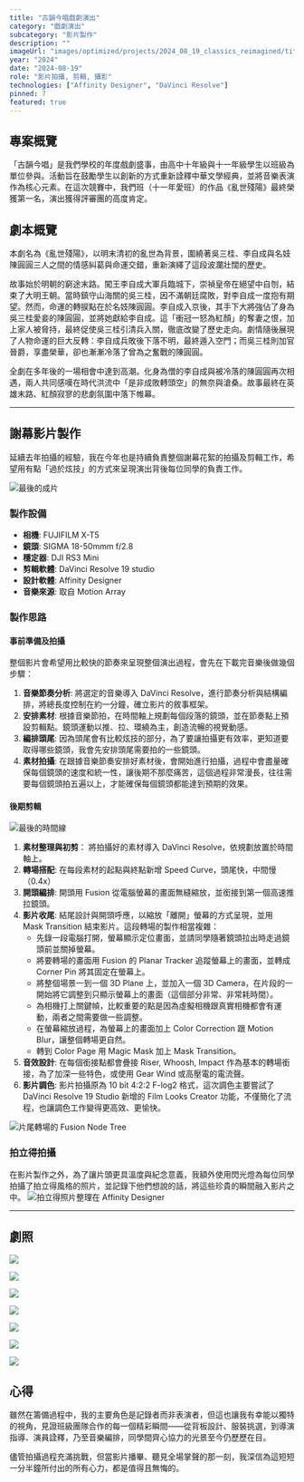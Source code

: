```yaml
---
title: "古韻今唱戲劇演出"
category: "戲劇演出"
subcategory: "影片製作"
description: ""
imageUrl: "images/optimized/projects/2024_08_19_classics_reimagined/titlecard.webp"
year: "2024"
date: "2024-08-19"
role: "影片拍攝, 剪輯, 攝影"
technologies: ["Affinity Designer", "DaVinci Resolve"]
pinned: 7
featured: true
---
```


## 專案概覽
「古韻今唱」是我們學校的年度戲劇盛事，由高中十年級與十一年級學生以班級為單位參與。活動旨在鼓勵學生以創新的方式重新詮釋中華文學經典，並將音樂表演作為核心元素。在這次競賽中，我們班（十一年愛班）的作品《亂世殘陽》最終榮獲第一名，演出獲得評審團的高度肯定。

## 劇本概覽

本劇名為《亂世殘陽》，以明末清初的亂世為背景，圍繞著吳三桂、李自成與名妓陳圓圓三人之間的情感糾葛與命運交錯，重新演繹了這段波瀾壯闊的歷史。

故事始於明朝的窮途末路。闖王李自成大軍兵臨城下，崇禎皇帝在絕望中自刎，結束了大明王朝。當時鎮守山海關的吳三桂，因不滿朝廷腐敗，對李自成一度抱有期望。然而，命運的轉捩點在於名妓陳圓圓。李自成入京後，其手下大將強佔了身為吳三桂愛妾的陳圓圓，並將她獻給李自成。這「衝冠一怒為紅顏」的奪妻之恨，加上家人被脅持，最終促使吳三桂引清兵入關，徹底改變了歷史走向。劇情隨後展現了人物命運的巨大反轉：李自成兵敗後下落不明，最終遁入空門；而吳三桂則加官晉爵，享盡榮華，卻也漸漸冷落了曾為之奮戰的陳圓圓。

全劇在多年後的一場相會中達到高潮。化身為僧的李自成與被冷落的陳圓圓再次相遇，兩人共同感嘆在時代洪流中「是非成敗轉頭空」的無奈與滄桑。故事最終在英雄末路、紅顏寂寥的悲劇氛圍中落下帷幕。

---
## 謝幕影片製作
延續去年拍攝的經驗，我在今年也是持續負責整個謝幕花絮的拍攝及剪輯工作，希望用有點「過於炫技」的方式來呈現演出背後每位同學的負責工作。

![最後的成片](https://drive.google.com/file/d/1aGQ9TryQcT7zw273gwb_uJrxAr64fmaa/view?usp=sharing)

### 製作設備
- **相機**: FUJIFILM X-T5
- **鏡頭**: SIGMA 18-50mmm f/2.8
- **穩定器**: DJI RS3 Mini
- **剪輯軟體**: DaVinci Resolve 19 studio
- **設計軟體**: Affinity Designer
- **音樂來源**: 取自 Motion Array

### 製作思路
#### 事前準備及拍攝
整個影片會希望用比較快的節奏來呈現整個演出過程，會先在下載完音樂後做幾個步驟：
1. **音樂節奏分析**: 將選定的音樂導入 DaVinci Resolve，進行節奏分析與結構編排，將總長度控制在約一分鐘，確立影片的敘事框架。
2. **安排素材**: 根據音樂節拍，在時間軸上規劃每個段落的鏡頭，並在節奏點上預設剪輯點。鏡頭運動以推、拉、環繞為主，創造流暢的視覺動感。
3. **編排頭尾**: 因為頭尾會有比較炫技的部分，為了要讓拍攝更有效率，更知道要取得哪些鏡頭，我會先安排頭尾需要拍的一些鏡頭。
4. **素材拍攝**: 在跟據音樂節奏安排好素材後，會開始進行拍攝，過程中會盡量確保每個鏡頭的速度和統一性，讓後期不那麼痛苦，這個過程非常漫長，往往需要每個鏡頭拍五遍以上，才能確保每個鏡頭都能達到預期的效果。


#### 後期剪輯
![最後的時間線](images/optimized/projects/2024_08_19_classics_reimagined/full_timeline.webp)
1. **素材整理與初剪**： 將拍攝好的素材導入 DaVinci Resolve，依規劃放置於時間軸上。
2. **轉場搭配**: 在每段素材的起點與終點新增 Speed Curve，頭尾快，中間慢（0.4x）
3. **開頭編排**: 開頭用 Fusion 從電腦螢幕的畫面無縫縮放，並銜接到第一個高速推拉鏡頭。
4. **影片收尾**: 結尾設計與開頭呼應，以縮放「離開」螢幕的方式呈現，並用 Mask Transition 結束影片。這段轉場的製作相當複雜：
    - 先錄一段電腦打開，螢幕顯示定位畫面，並請同學隨著鏡頭拉出時走過鏡頭前並關掉螢幕。
    - 將要轉場的畫面用 Fusion 的 Planar Tracker 追蹤螢幕上的畫面，並轉成 Corner Pin 將其固定在螢幕上。
    - 將整個場景一到一個 3D Plane 上，並加入一個 3D Camera，在片段的一開始將它調整到只顯示螢幕上的畫面（這個部分非常、非常耗時間）。
    - 為相機打上關鍵幀，比較重要的點是因為虛擬相機跟真實相機都會有運動，兩者之間需要做一些調整。
    - 在螢幕縮放過程，為螢幕上的畫面加上 Color Correction 跟 Motion Blur，讓整個轉場更自然。
    - 轉到 Color Page 用 Magic Mask 加上 Mask Transition。
5. **音效設計**: 在每個銜接點都會疊接 Riser, Whoosh, Impact 作為基本的轉場銜接，為了加深一些特色，或使用 Gear Wind 或高壓電的電流聲。
6. **影片調色**: 影片拍攝原為 10 bit 4:2:2 F-log2 格式，這次調色主要嘗試了 DaVinci Resolve 19 Studio 新增的 Film Looks Creator 功能，不僅簡化了流程，也讓調色工作變得更高效、更愉快。

![片尾轉場的 Fusion Node Tree](images/optimized/projects/2024_08_19_classics_reimagined/closing_squence_fusion_comp.webp)
    

    

### 拍立得拍攝
在影片製作之外，為了讓片頭更具溫度與紀念意義，我額外使用閃光燈為每位同學拍攝了拍立得風格的照片，並記錄下他們想說的話，將這些珍貴的瞬間融入影片之中。
![拍立得照片整理在 Affinity Designer](images/optimized/projects/2024_08_19_classics_reimagined/polaroid_design.webp)

---
## 劇照

![](images/optimized/projects/2024_08_19_classics_reimagined/_DSF3005%2086%20Edited.webp)

![](images/optimized/projects/2024_08_19_classics_reimagined/_DSF3072%2090%20Edited.webp)

![](images/optimized/projects/2024_08_19_classics_reimagined/DSCF1949%206%20Edited.webp)

![](images/optimized/projects/2024_08_19_classics_reimagined/DSCF2915%2024%20Edited.webp)

![](images/optimized/projects/2024_08_19_classics_reimagined/DSCF2930%2029%20Edited.webp)

![](images/optimized/projects/2024_08_19_classics_reimagined/DSCF4477%2018%20Edited.webp)

![](images/optimized/projects/2024_08_19_classics_reimagined/DSCF4551%2022%20Edited.webp)


## 心得
雖然在籌備過程中，我的主要角色是記錄者而非表演者，但這也讓我有幸能以獨特的視角，見證班級團隊合作的每一個精彩瞬間——從背板設計、服裝挑選，到導演指導、演員詮釋，乃至音樂編排，同學間齊心協力的光景至今仍歷歷在目。

儘管拍攝過程充滿挑戰，但當影片播畢、聽見全場掌聲的那一刻，我深信為這短短一分半鐘所付出的所有心力，都是值得且無悔的。



